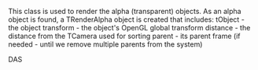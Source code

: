 This class is used to render the alpha (transparent) objects. As an alpha object is found, a TRenderAlpha object is created that includes:
tObject - the object
transform - the object's OpenGL global transform
distance - the distance from the TCamera used for sorting
parent - its parent frame (if needed - until we remove multiple parents from the system)

DAS